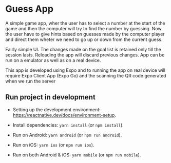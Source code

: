 # Guess App

A simple game app, wher the user has to select a number at the start of the game and then the computer will try to find the number by guessing. Now the user have to give hints based on guesses made by the computer player and direct them wheter we need to go up or down from the current guess.

Fairly simple UI. The changes made on the goal list is retained only till the session lasts. Reloading the app will discard previous changes. App can be run on a emulator as well as on a real device.

This app is developed using Expo and to running the app on real device will require Expo Client App (Expo Go) and the scanning the QR code generated when we run the server

## Run project in development

- Setting up the development environment: https://reactnative.dev/docs/environment-setup.

- Install dependencies: `yarn install` (or `npm install`).

- Run on Android: `yarn android` (or `npm run android`).

- Run on iOS: `yarn ios` (or `npm run ios`).

- Run on both Android & iOS: `yarn mobile` (or `npm run mobile`).
